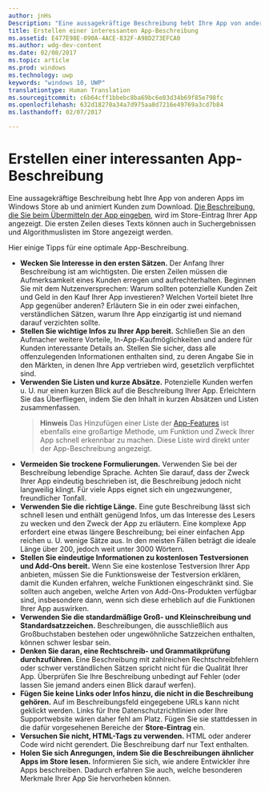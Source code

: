 ```yaml
---
author: jnHs
Description: "Eine aussagekräftige Beschreibung hebt Ihre App von anderen Apps im Windows Store ab und animiert Kunden zum Download."
title: Erstellen einer interessanten App-Beschreibung
ms.assetid: E477E98E-090A-4ACE-832F-A98D273EFCA0
ms.author: wdg-dev-content
ms.date: 02/08/2017
ms.topic: article
ms.prod: windows
ms.technology: uwp
keywords: "windows 10, UWP"
translationtype: Human Translation
ms.sourcegitcommit: c6b64cff1bbebc8ba69bc6e03d34b69f85e798fc
ms.openlocfilehash: 632d18270a34a7d975aa8d7216e49769a3cd7b84
ms.lasthandoff: 02/07/2017

---
```


# <a name="write-a-great-app-description"></a>Erstellen einer interessanten App-Beschreibung


Eine aussagekräftige Beschreibung hebt Ihre App von anderen Apps im Windows Store ab und animiert Kunden zum Download. [Die Beschreibung, die Sie beim Übermitteln der App eingeben](create-app-store-listings.md#description), wird im Store-Eintrag Ihrer App angezeigt. Die ersten Zeilen dieses Texts können auch in Suchergebnissen und Algorithmuslisten im Store angezeigt werden.


Hier einige Tipps für eine optimale App-Beschreibung.

-   **Wecken Sie Interesse in den ersten Sätzen.** Der Anfang Ihrer Beschreibung ist am wichtigsten. Die ersten Zeilen müssen die Aufmerksamkeit eines Kunden erregen und aufrechterhalten. Beginnen Sie mit dem Nutzenversprechen: Warum sollten potenzielle Kunden Zeit und Geld in den Kauf Ihrer App investieren? Welchen Vorteil bietet Ihre App gegenüber anderen? Erläutern Sie in ein oder zwei einfachen, verständlichen Sätzen, warum Ihre App einzigartig ist und niemand darauf verzichten sollte.
-   **Stellen Sie wichtige Infos zu Ihrer App bereit.** Schließen Sie an den Aufmacher weitere Vorteile, In-App-Kaufmöglichkeiten und andere für Kunden interessante Details an. Stellen Sie sicher, dass alle offenzulegenden Informationen enthalten sind, zu deren Angabe Sie in den Märkten, in denen Ihre App vertrieben wird, gesetzlich verpflichtet sind.
-   **Verwenden Sie Listen und kurze Absätze.** Potenzielle Kunden werfen u. U. nur einen kurzen Blick auf die Beschreibung Ihrer App. Erleichtern Sie das Überfliegen, indem Sie den Inhalt in kurzen Absätzen und Listen zusammenfassen.
    > **Hinweis**  Das Hinzufügen einer Liste der [App-Features](create-app-store-listings.md#app-features) ist ebenfalls eine großartige Methode, um Funktion und Zweck Ihrer App schnell erkennbar zu machen. Diese Liste wird direkt unter der App-Beschreibung angezeigt.
-   **Vermeiden Sie trockene Formulierungen.** Verwenden Sie bei der Beschreibung lebendige Sprache. Achten Sie darauf, dass der Zweck Ihrer App eindeutig beschrieben ist, die Beschreibung jedoch nicht langweilig klingt. Für viele Apps eignet sich ein ungezwungener, freundlicher Tonfall.
-   **Verwenden Sie die richtige Länge.** Eine gute Beschreibung lässt sich schnell lesen und enthält genügend Infos, um das Interesse des Lesers zu wecken und den Zweck der App zu erläutern. Eine komplexe App erfordert eine etwas längere Beschreibung; bei einer einfachen App reichen u. U. wenige Sätze aus. In den meisten Fällen beträgt die ideale Länge über 200, jedoch weit unter 3000 Wörtern.
-   **Stellen Sie eindeutige Informationen zu kostenlosen Testversionen und Add-Ons bereit.** Wenn Sie eine kostenlose Testversion Ihrer App anbieten, müssen Sie die Funktionsweise der Testversion erklären, damit die Kunden erfahren, welche Funktionen eingeschränkt sind. Sie sollten auch angeben, welche Arten von Add-Ons-Produkten verfügbar sind, insbesondere dann, wenn sich diese erheblich auf die Funktionen Ihrer App auswirken.
-   **Verwenden Sie die standardmäßige Groß- und Kleinschreibung und Standardsatzzeichen.** Beschreibungen, die ausschließlich aus Großbuchstaben bestehen oder ungewöhnliche Satzzeichen enthalten, können schwer lesbar sein.
-   **Denken Sie daran, eine Rechtschreib- und Grammatikprüfung durchzuführen.** Eine Beschreibung mit zahlreichen Rechtschreibfehlern oder schwer verständlichen Sätzen spricht nicht für die Qualität Ihrer App. Überprüfen Sie Ihre Beschreibung unbedingt auf Fehler (oder lassen Sie jemand anders einen Blick darauf werfen).
-   **Fügen Sie keine Links oder Infos hinzu, die nicht in die Beschreibung gehören.** Auf im Beschreibungsfeld eingegebene URLs kann nicht geklickt werden. Links für Ihre Datenschutzrichtlinien oder Ihre Supportwebsite wären daher fehl am Platz. Fügen Sie sie stattdessen in die dafür vorgesehenen Bereiche der **Store-Eintrag** ein.
-   **Versuchen Sie nicht, HTML-Tags zu verwenden.** HTML oder anderer Code wird nicht gerendert. Die Beschreibung darf nur Text enthalten.
-   **Holen Sie sich Anregungen, indem Sie die Beschreibungen ähnlicher Apps im Store lesen.** Informieren Sie sich, wie andere Entwickler ihre Apps beschreiben. Dadurch erfahren Sie auch, welche besonderen Merkmale Ihrer App Sie hervorheben können.

 

 





